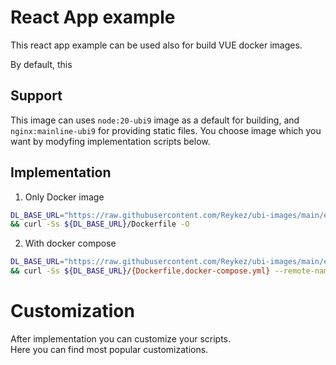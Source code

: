 # React App example
This react app example can be used also for build VUE docker images.

By default, this 

## Support
This image can uses `node:20-ubi9` image as a default for building, and `nginx:mainline-ubi9` for providing static files.
You choose image which you want by modyfing implementation scripts below.


## Implementation
1. Only Docker image
```bash
DL_BASE_URL="https://raw.githubusercontent.com/Reykez/ubi-images/main/examples/react" \
&& curl -Ss ${DL_BASE_URL}/Dockerfile -O
```

2. With docker compose
```bash
DL_BASE_URL="https://raw.githubusercontent.com/Reykez/ubi-images/main/examples/react" \
&& curl -Ss ${DL_BASE_URL}/{Dockerfile,docker-compose.yml} --remote-name-all
```


# Customization
After implementation you can customize your scripts. \
Here you can find most popular customizations.
